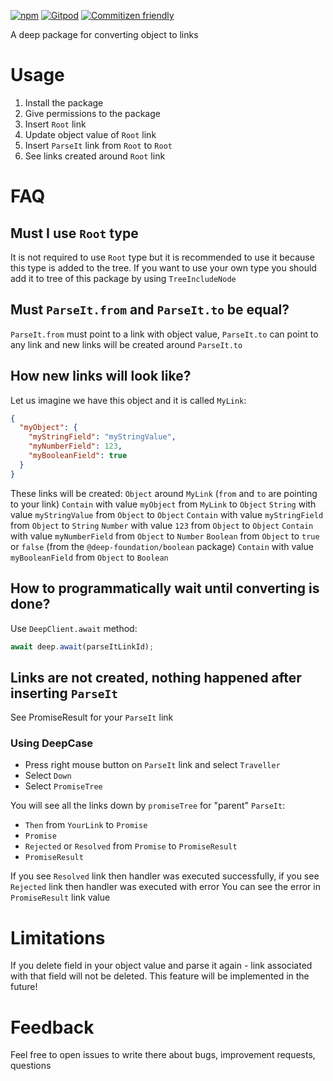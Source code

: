 [![npm](https://img.shields.io/npm/v/@deep-foundation/object-to-links-async-converter.svg)](https://www.npmjs.com/package/@deep-foundation/object-to-links-async-converter)
[![Gitpod](https://img.shields.io/badge/Gitpod-ready--to--code-blue?logo=gitpod)](https://gitpod.io/#https://github.com/deep-foundation/object-to-links-async-converter)
[![Commitizen friendly](https://img.shields.io/badge/commitizen-friendly-brightgreen.svg)](http://commitizen.github.io/cz-cli/)

A deep package for converting object to links

# Usage

1. Install the package
2. Give permissions to the package
3. Insert `Root` link
4. Update object value of `Root` link
5. Insert `ParseIt` link from `Root` to `Root`
6. See links created around `Root` link

# FAQ

## Must I use `Root` type

It is not required to use `Root` type but it is recommended to use it because this type is added to the tree. If you want to use your own type you should add it to tree of this package by using `TreeIncludeNode`

## Must `ParseIt.from` and `ParseIt.to` be equal?

`ParseIt.from` must point to a link with object value, `ParseIt.to` can point to any link and new links will be created around `ParseIt.to`

## How new links will look like?

Let us imagine we have this object and it is called `MyLink`:

```json
{
  "myObject": {
    "myStringField": "myStringValue",
    "myNumberField": 123,
    "myBooleanField": true
  }
}
```

These links will be created:
`Object` around `MyLink` (`from` and `to` are pointing to your link)
`Contain` with value `myObject` from `MyLink` to `Object`
`String` with value `myStringValue` from `Object` to `Object`
`Contain` with value `myStringField` from `Object` to `String`
`Number` with value `123` from `Object` to `Object`
`Contain` with value `myNumberField` from `Object` to `Number`
`Boolean` from `Object` to `true` or `false` (from the `@deep-foundation/boolean` package)
`Contain` with value `myBooleanField` from `Object` to `Boolean`

## How to programmatically wait until converting is done?

Use `DeepClient.await` method:

```typescript
await deep.await(parseItLinkId);
```

## Links are not created, nothing happened after inserting `ParseIt`

See PromiseResult for your `ParseIt` link

### Using DeepCase

- Press right mouse button on `ParseIt` link and select `Traveller`
- Select `Down`
- Select `PromiseTree`

You will see all the links down by `promiseTree` for "parent" `ParseIt`:

- `Then` from `YourLink` to `Promise`
- `Promise`
- `Rejected` or `Resolved` from `Promise` to `PromiseResult`
- `PromiseResult`

If you see `Resolved` link then handler was executed successfully, if you see `Rejected` link then handler was executed with error
You can see the error in `PromiseResult` link value

# Limitations

If you delete field in your object value and parse it again - link associated with that field will not be deleted. This feature will be implemented in the future!

# Feedback

Feel free to open issues to write there about bugs, improvement requests, questions
